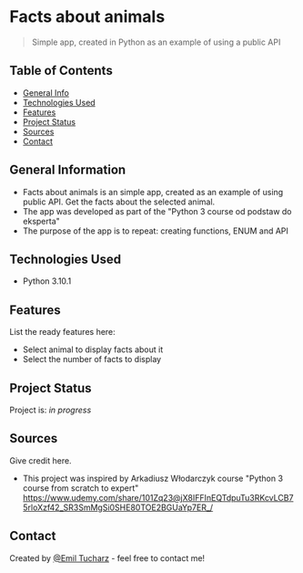 # Facts about animals
> Simple app, created in Python as an example of using a public API


## Table of Contents
* [General Info](#general-information)
* [Technologies Used](#technologies-used)
* [Features](#features)
* [Project Status](#project-status)
* [Sources](#sources)
* [Contact](#contact)


## General Information
- Facts about animals is an simple app, created as an example of using    public API. Get the facts about the selected animal.
- The app was developed as part of the "Python 3 course od podstaw do eksperta"
- The purpose of the app is to repeat: creating functions, ENUM and API

## Technologies Used 
- Python 3.10.1

## Features
List the ready features here:
- Select animal to display facts about it
- Select the number of facts to display

## Project Status
Project is: _in progress_

## Sources
Give credit here.
- This project was inspired by Arkadiusz Włodarczyk course "Python 3 course from scratch to expert" https://www.udemy.com/share/101Zq23@jX8IFFInEQTdpuTu3RKcvLCB75rloXzf42_SR3SmMgSi0SHE80TOE2BGUaYp7ER_/

## Contact
Created by [@Emil Tucharz](emil.tucharz@gmail.com) - feel free to contact me!
